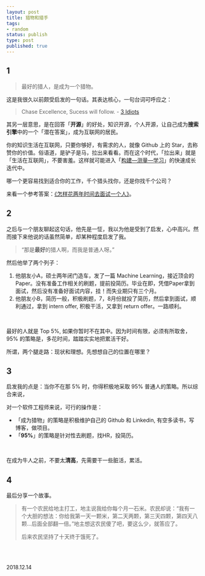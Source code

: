 ```yaml
--- 
layout: post
title: 猎物和猎手
tags: 
- random
status: publish
type: post
published: true
---
```


## 1

> 最好的猎人，是成为一个猎物。

这是我很久以前颇受启发的一句话。其表达核心，一句台词可呼应之：

> Chase Excellence, Sucess will follow.  -  [3 Idiots](https://www.wikiwand.com/en/3_Idiots)

其另一层意思，是在回答「**开源**」的好处，知识开源，个人开源，让自己成为**搜索引擎**中的一个「潜在答案」，成为互联网的居民。

你的知识生活在互联网，只要你够好，有需求的人，就像 Github 上的 Star，去称赞你的价值。俗语道，是驴子是马，拉出来看看。而在这个时代，「拉出来」就是 「生活在互联网」，不要害羞。这样就可能进入「[构建—测量—学习](https://book.douban.com/subject/10945606/)」的快速成长迭代中。

哪一个更容易找到适合你的工作，千个猎头找你，还是你找千个公司？

来看一个参考答案：[《怎样花两年时间去面试一个人》](http://mindhacks.cn/2011/11/04/how-to-interview-a-person-for-two-years/)。

## 2 

之后与一个朋友聊起这句话，他先是一怔，我以为他是受到了启发，心中高兴。然而接下来他说的话虽然简单，却某种程度启发了我。

> “那是**最好**的猎人啊，而我是普通人呀。”

然后他举了两个列子：

1. 他朋友小A，硕士两年闭门造车，发了一篇 Machine Learning，接近顶会的 Paper。没有准备工作相关的刷题，提前投简历。毕业在即，凭借Paper拿到面试，然后没有准备好面试内容，挂！而失业期只有三个月。
2. 他朋友小B，简历一般，积极刷题，7，8月份就投了简历，然后拿到面试，顺利通过，拿到 intern offer, 积极干活，又拿到 return offer。一路顺利。

<br>

最好的人就是 Top 5%, 如果你暂时不在其中。因为时间有限，必须有所取舍，95% 的策略是，多花时间，踏踏实实地把累活干好。

所谓，两个腿走路：现状和理想。先想想自己的位置在哪里？

## 3

启发我的点是：当你不在那 5% 时，你得积极地采取 95% 普通人的策略。所以综合来说，

对一个软件工程师来说，可行的操作是：

* 「成为猎物」的策略是积极维护自己的 Github 和 Linkedin, 有空多读书，写博客，做项目。
* 「**95%**」的策略是针对性去刷题，找HR，投简历。

<br>

在成为牛人之前，不要太**清高**，先需要干一些脏活，累活。

## 4 

最后分享一个故事。

> 有一个农民给地主打工，地主说我给你每个月一石米。农民却说：“我有一个大胆的想法：你给我第一天一颗米，第二天两颗，第三天四颗，第四天八颗...后面全部翻一倍。”地主想这农民傻了吧，要这么少，就答应了。
>
> 后来农民坚持了十天终于饿死了。 

<br>
<br>
           
2018.12.14  
